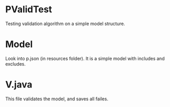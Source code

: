 PValidTest
=====

Testing validation algorithm on a simple model structure.

# Model
Look into p.json (in resources folder). It is a simple model with includes and excludes.

# V.java
This file validates the model, and saves all failes.